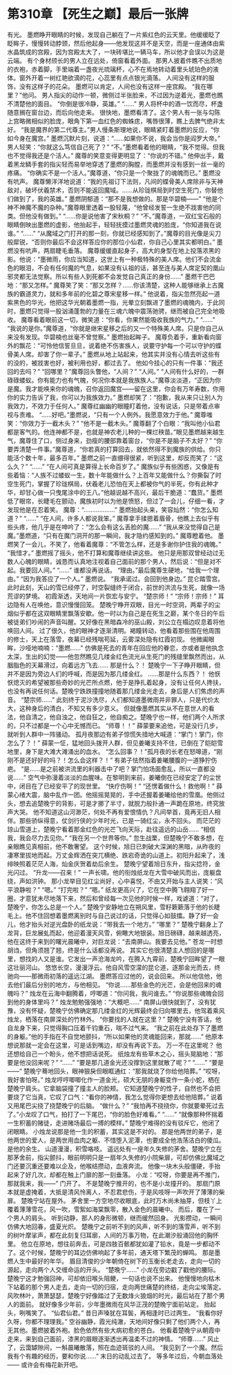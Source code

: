 # 第310章 【死生之巅】最后一张牌
有光。
墨燃睁开眼睛的时候，发现自己躺在了一片紫红色的云天里。他缓缓眨了眨眸子，慢慢转动脖颈，然后他起身——他发现这并不是天空，而是一座通体由紫水晶筑成的宫殿，因为宫殿太大了，一块砖堪比一辆马车，所以他才会误以为这是云端。
有个身材颀长的男人立在远处，倚窗看着外面。
那男人披着件瞧不出质地的衣袍，赤着脚，手里端着一盏夜光琉璃杯，心不在焉地转动着里头琥珀色的液体。窗外开着一树红艳欲滴的花，心蕊里有点点银光滴落。
人间没有这样的服饰，没有这样子的花朵。
墨燃可以肯定，人间也没有这样一座宫殿。
“我在哪里？”他问。
男人指尖的动作一顿，微侧过半张脸来，不过因为逆着光，墨燃也瞧不清楚他的面目。
“你倒是很冷静，英雄。”
“……”
男人将杯中的酒一饮而尽，杯盏随意搁在窗台边，而后向他走来。
很快地，墨燃看清了。这个男人有一张与勾陈上宫略微相似的脸庞，眼角下第一血红色的蜘蛛痣，嘴唇很薄，瞧上去脾气绝非太好。
“我是魔界的第二代尊主。”男人慢条斯理地说，眼睛紧盯着墨燃的反应，“你如今身在魔宫。”
墨燃沉默片刻，说道：“……如果你不说，我会当你是阎罗大帝。”
男人轻笑：“你就这么笃信自己死了？”
“不。”墨燃看着他的眼睛，“我不觉得。但我也不觉得我还是个活人。”
魔尊的笑意变得更明显了：“你说的不错。”
他伸出手，戴着黑龙鳞手套的指尖轻而易举地穿透了墨燃的胸膛，而墨燃并没有感到一丝一毫的疼痛。
“你确实不是一个活人。”魔尊道，“你只是一个聚拢了的魂魄而已。”
墨燃没有吭声。
魔尊懒洋洋地说道：“我的先祖订下法则，凡间的蝶骨美人席除非与天神敌对，破坏伏羲禁术，否则不能返回魔域。……从珍珑棋局到时空生死门，你替他们做到了，我的英雄。”
墨燃阴郁道：“那不是我想做的。那是华碧楠——”
“他是个神不神魔不魔的杂种。”魔尊眼里透着一股轻蔑，“他曾经发誓一生绝不戕害他的同类。但他没有做到。”
“……你是说他害了宋秋桐？”
“不。”魔尊道，一双红宝石般的眼睛倒映出墨燃的虚影，他抬起手，轻轻抚摸过墨燃灵魂的脸庞，“你知道我在说谁。”
“……”
“从魔域之门打开的那一刻，你就已经感知到了。”魔尊的目光像是尖刀般犀锐，“否则你最后不会这样答应你的那位小仙君，你自己心里其实都明白。”
墨燃没有吭声，两扇睫毛垂落。
魔尊缓缓直起身子，高大的身型在地上投落浓黑的影。他说：“墨微雨，你应当知道，这世上有一种极特殊的美人席。他们不会流金色的眼泪，不会有任何魔的气息，如果没有认祖的话，甚至连与美人席定契的凰山邪灵都无法觉察。所以有些人到死都不会发觉自己真正的身份……”
墨燃干巴巴地：“那又怎样。”
魔尊笑了笑：“那又怎样？……你该清楚，这种人能够继承上古魔族的霸道灵力，就和多年前的化碧之尊宋星移一样。”
他说着，指尖忽然亮起一道紫黑色的华光，他把这华光朝着墨燃一指，光晕立刻飘进了墨燃的魂魄内，于此同时，墨燃只觉得一股汹涌蓬勃的力量在三魂六魄中震荡驰骋，继而被自己完全地吸收。
魔尊看着眼前这一切，微笑道：“你看，你果然能吸收我族的气力。”
“……”
“我说的是你。”魔尊道，“你就是继宋星移之后的又一个特殊美人席。只是你自己从来没有发现。华碧楠也丝毫不曾觉察。”
墨燃抬起眸子。
魔尊负着手，重新看向窗外的飘花：“可怜他信誓旦旦，说着绝不伤害族人，说要守护每一个可以守护的蝶骨美人席。却害了你一辈子。”
墨燃从地上站起来，他其实并没有心情去听这些有的没的，被戕害也好，被利用也好，都过去了。
他如今挂心的只有一件事：“我还回的去吗？”
“回哪里？”魔尊回头瞥他，“人间？”
“人间。”
“人间有什么好的，一群碌碌蝼蚁。你有能力也有气魄，何况你本就是我族族人。”魔尊淡淡道，“正因为你是魔。我才能唤来你的魂魄，召你返回魔宫——留在这里，你会有万年寿数，你用你的实力告诉了我，你可以为我族效力。”
墨燃却笑了：“抱歉，我从来只让别人为我效力，不效力于任何人。”
魔尊红幽幽的眼瞳盯着他，没有说话，只是带着点审视与责难。
“……好吧。”墨燃说，“只有一个人例外。我愿意效力于他。”
魔尊嗤笑：“你效力于一截木头？”
“他不是一截木头。”
魔尊翻了个白眼：“我叫他小仙君都是客气的。他连神都不是，也就是神农老儿种的一棵烂秧苗。”眼见墨燃越来越生气，魔尊住了口，侧过身来，劲瘦的腰部靠着窗台，“你是不是脑子不太好？”
“你要弄清楚一件事。”魔尊道，“你若真的打算回去，就依然得不到魔族的供给。你只能活个数十年，最多百年。”
墨燃之前一直绷得很紧，听到这里，却反而笑了：“这么久？”
“……”
“在人间可真是算得上长命百岁了。”
魔族似乎有些困惑，又像是有些着恼：“人族不过蝼蚁一生，数十年能做什么？上百年又能做什么？你撕裂了时空生死门，掌握了珍珑棋局，伏羲老儿恐怕在天上都被你气的半死，你有此种才华，却甘心做一只曳尾涂中的王八。”他越说越不高兴，最后干脆道：“蠢货。”
墨燃低了眼帘，长睫毛在颤动，魔族初时以为他是愤怒，但过了一会儿，仔细一看，才发现他是在忍着笑。
魔尊：“………………”
墨燃抬起头来，笑容灿然：“你怎么知道？”
“……”
“在人间，许多人都说我笨。”
魔尊拿手揉摁着眉骨，他瞧上去似乎有些头疼，他几乎是在呻吟了：“怎么会有这么丢脸的魔……”
“我从来没觉得自己是魔。”墨燃道，“只有在魔门洞开的那一瞬间，我才隐约感知到的。”
魔尊瞪着他。
墨燃笑了一会儿，不笑了，他看着魔尊：“不管怎么样，还是多谢你护住我的魂魄。”
“我惜才。”
墨燃摇了摇头，他不打算和魔尊继续讲这些。
他只是用那双曾经动过无数人心魄的眼睛，诚恳而认真地注视着自己面前的那个男人，然后说：“但是对不起。我要回人间。”
“……”
谁都没再说话。
“理由。”最后魔尊生硬地，“给我一个理由。”
“因为我答应了一个人。”
墨燃说。
“我承诺过。会回到他身边。”
昆仑踏雪宫。
此时此刻，天山的雪已经停了，时空裂缝终于闭合，前世的洪流与生死，就像一场荒谬的梦境。
初霞渐透，天地间一片恢宏与安宁。
“楚宗师！”
“宗师！宗师！”
耳边隐有人在唤他，意识慢慢回笼。
楚晚宁睁开双眼，目光一时空洞，两辈子的尘烟似乎都在这双眼睛里飘落安歇。他一时以为自己是在死生之巅，某个冬日的午后被徒弟们吵闹的声音叫醒。又好像在黑暗森冷的巫山殿，刘公立在榻边叹息着将他唤回人间。
过了很久，他的眼神才逐渐清明。褐瞳转动，他看着那些围在他周围的修士，天上在落雪，夜幕已经残喘苟延，云雾深处隐有红霞初现。
他微阖眼眸，沙哑地喃喃：“墨燃……”
仿佛是死去的青年在回应他的眷恋，亦或者是他执念太深，生出的幻觉——他忽然瞧见几缕金红色流光从生死门的残缝里飘然而出，从胭脂色的天幕滑过，向着远方飞去……
那是什么？！
楚晚宁一下子睁开眼睛，但并不是因为旁边人们的呼喊，而是因为那几缕金红。
……那是什么东西？！
他恹恹熄灭的希望被那些奇妙的光芒所点燃，他于是挣扎着起身，没有让任何人搀扶，也没有再说任何话。楚晚宁跌跌撞撞地随着那几缕金光走去，身后是人们焦虑的声音。
“楚宗师……”
此刻终于泥沙洗尽，人们都知道墨微雨并非罪人，只是代价太大，这种身后的清白，不知又有多少意义。
但就像墨燃其实从不在意世人的看法，他自清之，他自浊之，他自狂之，他自痴之。楚晚宁也一样，他们两个人所求的，只不过都是一个心中无憾而已。
“师尊！！”
薛蒙要来追他，可是没行几步，就听到人群中一阵骚动。
孤月夜那边有弟子惊慌失措地大喊道：“掌门！掌门，你怎么了？！”
薛蒙一怔，猛地回头拨开人群，但见姜曦支持不住，已倒在了皑皑雪地里，身下是大滩大滩涌出的血水。
“怎么回事？！”孤月夜的长老在怒嗥道，“刚刚不是还好好的吗？！怎么会这样？！”
有弟子怯然指着姜曦腰腹的一道狰狞伤疤。
“是……是之前被洪流里的利器击中了吧？掌门怕场面愈乱，所以一直都没说……”
空气中弥漫着淡淡的血腥味。在黎明到来前，姜曦倒在已经安定了的尘世中，闭目在了已经安平了的现世里。
“快疗伤啊！”
“还愣着做什么！救他啊！”
薛蒙心绪大震，脑中乱作一团。他摇摇晃晃的，手中还握着姜曦给他的雪凰。他侧过头，想去追楚晚宁的背影，可是才挪了半寸，就脱力般扑通一声跪在原地，终究放声大哭。
他不知道这山河渺茫，何处不再有爱恨情仇？凡间举首，竟再无旧人相伴。那些骄纵得意，仗剑行侠的少年时光，已是一骑红尘，永不回头。
而茫茫的琼山雪道上，楚晚宁看着那金红色的光芒飞向天际，赴往遥远的山岳……
“相信我，我会尽力去见你。”
“我在另一个世界等你。”
忽生战栗，但楚晚宁不敢多想，在亲眼瞧见真相前，他不敢奢望。
这个时候，旭日已刺破大深渊的黑暗，从昨夜的凄寒里拔地而起。万丈金辉洒在突兀横绝、跌宕奇诡的山道上。初阳升起来了，浅绯映照着茫茫人海，灿金庆贺着劫后余生。
楚晚宁望着旭日东升，指尖捻符，金光闪过。
“升龙——召来！”
一声长啸。他的衔烛纸龙在大雪中破风而出，庞躯盘绕，声如洪钟。
那小龙举目见红尘尚好，心中喜悦，不由又开始与主人说笑：“风平浪静啦？”
“嗯。”
“打完啦？”
“嗯。”
纸龙更高兴了，它在空中腾飞翱翔了好一圈，才意犹未尽地落下来，然后和曾经每一次见他的时候一样，戏谑道：“对了，楚晚宁，你怎么总是一个人。”
楚晚宁安静地立在朔风里，雪籽簌簌落于他的长睫毛上。他不住回想着墨燃离别时与自己说过的话，只觉得心如鼓擂。静了好一会儿，他才抬头对逆光盘卧的纸龙说：“带我去一个地方。”
“哪里？”
楚晚宁翻身上了龙背，巨龙展虬而起，他迎着漫天风雪，俯瞰大地银装。旭日磅礴，越来越透亮，他在这终于来到的曙光晨曦中，对巨龙说：“去南屏山。我要去见他。”
苍龙一时想胡诌，但角须翘了翘，终是什么话都没再说。
其实它也很清楚主人想回的是哪里，想找的人又是谁。它发出一声沧海龙吟，在腾入九霄前，楚晚宁回眸望了一眼这壮丽河山。
悠悠长空，漫漫浮云。他自风雪空濛的昆仑道，逐那金光而去，终驰向——那微雨初落的遥远江湖。
墨燃答应过他的，说会回来。
所以他信他，他去他们最后分别的地方，与他相见。
“你说……那些金色的光芒，会是他回来的魂魄吗？”
烛龙在云海中翻腾着，哼唧道：“你问我，我问谁去。”
“你说那些魂魄会回到他的身体里吗？”
烛龙勉勉强强地：“大概吧……”
南屏山很快就到了，没有犹豫，没有怀疑，楚晚宁仿佛确定那几缕金红的光辉最终会归向哪里去，他驾着乘风烛龙，栖落在南屏深处的竹林外。
“你要找的人就在这里？”
楚晚宁没有答话，他自龙身下来，只觉得胸口压着千钧重石，喘不过气来。
“我之前在此处存下了墨燃的身躯。”他的手指在不自觉地颤抖，“所以如果他的灵魂能回来，那就……”
他原本想说那就一定会在这里，可是话到嘴边，却没有再说下去。
万一不在这里呢？
他还想给自己一个盼头，他不想把话说死。
纸烛龙有些草木之心，摇头晃脑地：“那要是他没回来呢？”
“……”
“要是那几道金光还没撑到这里就散了呢？”
“……”
“要是——”
楚晚宁蓦地回头，眼神狠戾但眼眶通红：“那我就烧了你给他陪葬。”
“哎呀，我好害怕呀。”
烛龙哼哼唧唧化作一道金光，硕大无朋的身躯变作一条小蛇，栖在楚晚宁肩头。它拿脑袋撞了撞主人的脸颊。
它知道楚晚宁的性子，自然也不会把要烧了它当真，它叹了口气：“看你的神情，我怎么觉得你更想去给他陪葬。”
说着又用尾巴尖挠了挠楚晚宁的后脑。
“做什么？”
“我怕再不挠挠你，你就要晕死过去了。”小龙叹了口气，拍打了一下尾巴，“你的脸色好难看。”
“……”
“就像那种怀揣着一生积蓄的赌徒，走进赌场最后一搏的模样。”
楚晚宁难得的没有驳斥它，他闭了闭眼睛。
小烛龙说那是他一生的积蓄，其实这是不对的。
那是他两世的弟子，是他两世的爱人，是两世用血肉之躯、不惜堕入泥潭，也要成全他浩荡洁白的傻瓜。
是他的余生。
山道漫漫，积雪咯吱。
遥远处有一座年久失修的茅舍。楚晚宁立在那茅舍前，指尖颤抖，眼前明明只是一扇年久失修的小院柴扉，可却仿佛比魔域之门还要沉重还要难以企及，他喉结攒动，血液奔流。
他像一块木头般僵硬，手抬起来了好几次，却都在触上门扉的那一刻垂落。
小龙：“哎呀，你要是再不推门，那就我来，我——”
门开了。
不是楚晚宁推开的，也不是小龙撞开的。
那扇门原本就是虚掩着，大抵是清风怜离人，不忍君悲伤，于是风吱呀一声吹开了薄薄的柴扉。
楚晚宁站在屋外。
茅舍里一方空地尽收眼底，此时万木尚未抽芽，但枝丫上覆着薄薄雪花，风一吹，雪絮如海棠飘零，散入金色的晨曦中。
而后，覆在了一个男人的肩头。
听到动静，那人的身形微顿，继而缓然回身。
光影攒动，一瞬间仿佛大地回春，盛夏光炽。
楚晚宁之前听不到的风声，听不到的落雪声，听不到的树叶摩挲声，都在此刻复归耳廓，人间的万事万物，在此潮汐般涌回他的胸怀里。
他立在原地，想往前奔去，可是四肢百骸都犹如灌了铅水，竟是一步都动不了。这个时候，楚晚宁的耳边仿佛响起了多年前，通天塔下繁茂的蝉鸣。
那是墨燃人生中最好的年华。
眉目清俊的少年朝倚在树下的玉衡长老走去，走向一切的源起，走向两个人交缠命运的开头。
“楚晚宁……”
小龙在旁边戳了戳他的腰际。
楚晚宁这才勉强回神，可却依旧喉头阻鲠，一句话也说不出来。
他慢慢地向枯木下站着的那个男人走去，走向一切的归宿，走向两世痛楚的终结，走向尘埃落定。
风吹林叶，萧萧瑟瑟，楚晚宁好像踏过了无数烽火狼烟的时光，最后站在了那个男人的面前。
就好像多少年前，少年墨微雨在风华正茂的楚晚宁面前站定。
抬起头，咧嘴笑了。
“仙君仙君。”
昔日声嗓犹在耳鬓，再相逢时已过两生。
“我看你好久呀，你都不理理我。”
空谷幽静，霞光纯澈，天地间好像只剩了他们两个人，再无其他。墨燃披着外袍。脸色依然有些大病初愈的苍白。
他看着楚晚宁从朝霞中走来，来到自己面前，漆黑的眉眼逐渐透出再温柔不过的神情。
“师尊……”
风止了，云霭罅隙间，一斛晨曦散落，照在血迹斑驳的人间。
“我见到了一个魔。然后我有个有趣的经历，要和你说……”
末日的动乱过去了。
等多年过后，今朝血落处——
或许会有梅花新开吧。
